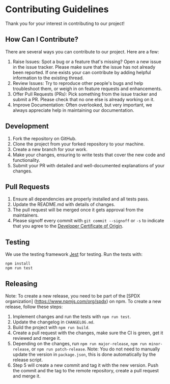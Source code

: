 <!--
SPDX-FileCopyrightText: 2023 SPDX contributors

SPDX-License-Identifier: CC0-1.0
-->

# Contributing Guidelines
Thank you for your interest in contributing to our project!

## How Can I Contribute?
There are several ways you can contribute to our project. Here are a few:
1. Raise Issues: Spot a bug or a feature that's missing? Open a new issue in the issue tracker.
   Please make sure that the issue has not already been reported. If one exists your can contribute by adding helpful information to the existing thread.
2. Review Issues: Try to reproduce other people's bugs and help troubleshoot them, or weigh in on feature requests and enhancements.
3. Offer Pull Requests (PRs): Pick something from the issue tracker and submit a PR. Please check that no one else is already working on it.
4. Improve Documentation: Often overlooked, but very important, we always appreciate help in maintaining our documentation.

## Development
1. Fork the repository on GitHub.
2. Clone the project from your forked repository to your machine.
3. Create a new branch for your work.
4. Make your changes, ensuring to write tests that cover the new code and functionality.
5. Submit your PR with detailed and well-documented explanations of your changes.

## Pull Requests
1. Ensure all dependencies are properly installed and all tests pass.
2. Update the README.md with details of changes.
3. The pull request will be merged once it gets approval from the maintainers.
4. Please signoff every commit with `git commit --signoff` or `-s` to indicate that you agree to the [Developer Certificate of Origin](DCO.md).

## Testing
We use the testing framework [Jest](https://jestjs.io) for testing.
Run the tests with:
```shell
npm install
npm run test
```

## Releasing
Note: To create a new release, you need to be part of the [SPDX organization] (https://www.npmjs.com/org/spdx) on npm.
To create a new release, follow these steps:
1. Implement changes and run the tests with `npm run test`.
2. Update the changelog in `CHANGELOG.md`.
3. Build the project with `npm run build`.
4. Create a pull request with the changes, make sure the CI is green, get it reviewed and merge it.
5. Depending on the changes, run `npm run major-release`, `npm run minor-release`, or `npm run patch-release`.
Note: You do not need to manually update the version in `package.json`, this is done automatically by the release script.
6. Step 5 will create a new commit and tag it with the new version. Push the commit and the tag to the remote repository, create a pull request and merge it.

